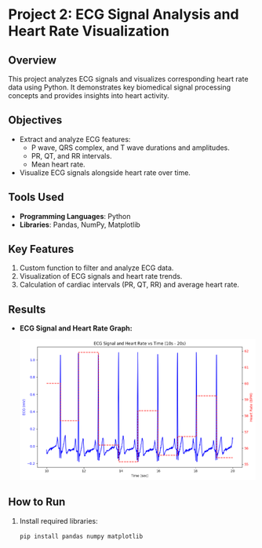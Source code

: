 # Project 2: ECG Signal Analysis and Heart Rate Visualization

## Overview
This project analyzes ECG signals and visualizes corresponding heart rate data using Python. It demonstrates key biomedical signal processing concepts and provides insights into heart activity.

## Objectives
- Extract and analyze ECG features:
  - P wave, QRS complex, and T wave durations and amplitudes.
  - PR, QT, and RR intervals.
  - Mean heart rate.
- Visualize ECG signals alongside heart rate over time.

## Tools Used
- **Programming Languages**: Python
- **Libraries**: Pandas, NumPy, Matplotlib

## Key Features
1. Custom function to filter and analyze ECG data.
2. Visualization of ECG signals and heart rate trends.
3. Calculation of cardiac intervals (PR, QT, RR) and average heart rate.

## Results
- **ECG Signal and Heart Rate Graph:**
  
  ![ECG Signal and Heart Rate](ECG%20Signal%20and%20Heart%20Rate.png)

## How to Run
1. Install required libraries:
   ```bash
   pip install pandas numpy matplotlib
